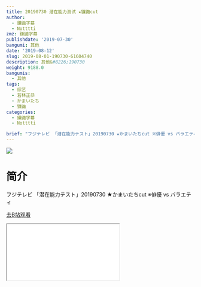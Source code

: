 ```yaml
---
title: 20190730 潜在能力测试 ★镰鼬cut
author:
  - 鎌鼬字幕
  - Notttti
zmz: 鎌鼬字幕
publishdate: '2019-07-30'
bangumi: 其他
date: '2019-08-12'
slug: 2019-08-01-190730-61604740
description: 其他&#8226;190730
weight: 9188.0
bangumis:
  - 其他
tags:
  - 综艺
  - 若林正恭
  - かまいたち
  - 镰鼬
categories:
  - 鎌鼬字幕
  - Notttti

brief: "フジテレビ 「潜在能力テスト」20190730 ★かまいたちcut ※俳優 vs バラエティ"
---
```

![](https://raw.githubusercontent.com/tcgriffith/owaraisite/master/static/tmpimg/b718dd99d38f54324d8b7e02849c85ae11c56273.jpg.480.jpg)
# 简介  
フジテレビ
「潜在能力テスト」20190730 ★かまいたちcut
※俳優 vs バラエティ  

[去B站观看](https://www.bilibili.com/video/av61604740/)
<div class ="resp-container"><iframe class="testiframe" src="//player.bilibili.com/player.html?aid=61604740"", scrolling="no", allowfullscreen="true" > </iframe></div> 
